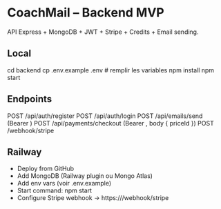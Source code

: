 # CoachMail – Backend MVP
API Express + MongoDB + JWT + Stripe + Credits + Email sending.

## Local
cd backend
cp .env.example .env  # remplir les variables
npm install
npm start

## Endpoints
POST /api/auth/register
POST /api/auth/login
POST /api/emails/send   (Bearer <token>)
POST /api/payments/checkout (Bearer <token>, body { priceId })
POST /webhook/stripe

## Railway
- Deploy from GitHub
- Add MongoDB (Railway plugin ou Mongo Atlas)
- Add env vars (voir .env.example)
- Start command: npm start
- Configure Stripe webhook -> https://<railway>/webhook/stripe
